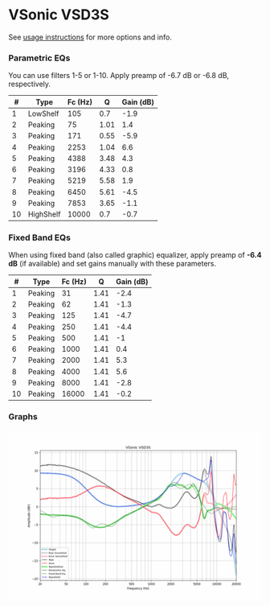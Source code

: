 # VSonic VSD3S
See [usage instructions](https://github.com/jaakkopasanen/AutoEq#usage) for more options and info.

### Parametric EQs
You can use filters 1-5 or 1-10. Apply preamp of -6.7 dB or -6.8 dB, respectively.

|   # | Type      |   Fc (Hz) |    Q |   Gain (dB) |
|-----|-----------|-----------|------|-------------|
|   1 | LowShelf  |       105 | 0.7  |        -1.9 |
|   2 | Peaking   |        75 | 1.01 |         1.4 |
|   3 | Peaking   |       171 | 0.55 |        -5.9 |
|   4 | Peaking   |      2253 | 1.04 |         6.6 |
|   5 | Peaking   |      4388 | 3.48 |         4.3 |
|   6 | Peaking   |      3196 | 4.33 |         0.8 |
|   7 | Peaking   |      5219 | 5.58 |         1.9 |
|   8 | Peaking   |      6450 | 5.61 |        -4.5 |
|   9 | Peaking   |      7853 | 3.65 |        -1.1 |
|  10 | HighShelf |     10000 | 0.7  |        -0.7 |

### Fixed Band EQs
When using fixed band (also called graphic) equalizer, apply preamp of **-6.4 dB** (if available) and set gains manually with these parameters.

|   # | Type    |   Fc (Hz) |    Q |   Gain (dB) |
|-----|---------|-----------|------|-------------|
|   1 | Peaking |        31 | 1.41 |        -2.4 |
|   2 | Peaking |        62 | 1.41 |        -1.3 |
|   3 | Peaking |       125 | 1.41 |        -4.7 |
|   4 | Peaking |       250 | 1.41 |        -4.4 |
|   5 | Peaking |       500 | 1.41 |        -1   |
|   6 | Peaking |      1000 | 1.41 |         0.4 |
|   7 | Peaking |      2000 | 1.41 |         5.3 |
|   8 | Peaking |      4000 | 1.41 |         5.6 |
|   9 | Peaking |      8000 | 1.41 |        -2.8 |
|  10 | Peaking |     16000 | 1.41 |        -0.2 |

### Graphs
![](./VSonic%20VSD3S.png)
